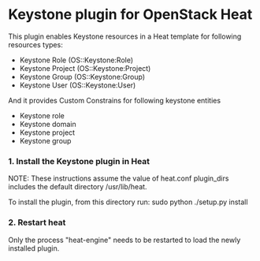 Keystone plugin for OpenStack Heat
==================================

This plugin enables Keystone resources in a Heat template for
following resources types:
- Keystone Role (OS::Keystone:Role)
- Keystone Project (OS::Keystone:Project)
- Keystone Group (OS::Keystone:Group)
- Keystone User (OS::Keystone:User)

And it provides Custom Constrains for following keystone entities
- Keystone role
- Keystone domain
- Keystone project
- Keystone group

### 1. Install the Keystone plugin in Heat

NOTE: These instructions assume the value of heat.conf plugin_dirs includes
the default directory /usr/lib/heat.

To install the plugin, from this directory run:
    sudo python ./setup.py install

### 2. Restart heat

Only the process "heat-engine" needs to be restarted to load the newly
installed plugin.
